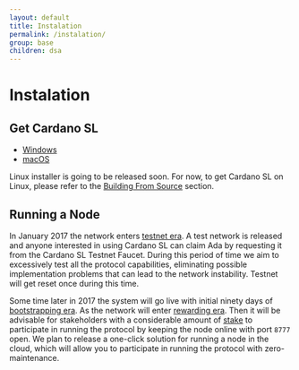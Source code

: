 ```yaml
---
layout: default
title: Instalation
permalink: /instalation/
group: base
children: dsa
---
```

# Instalation
## Get Cardano SL

 + [Windows](https://github.com/input-output-hk/pos-haskell-prototype/tree/master/installers)
 + [macOS](https://github.com/input-output-hk/pos-haskell-prototype/tree/master/installers)


Linux installer is going to be released soon. For now, to get Cardano
SL on Linux, please refer to the [Building From
Source](/for-contributors/building-from-source) section.

## Running a Node

In January 2017 the network enters [testnet era](/timeline/testnet/). A
test network is released and anyone interested in using Cardano SL can
claim Ada by requesting it from the Cardano SL Testnet Faucet.
During this period of time we aim to excessively test all the protocol
capabilities, eliminating possible implementation problems that can lead
to the network instability. Testnet will get reset once during this
time.

Some time later in 2017 the system will go live with initial ninety days
of [bootstrapping era](/timeline/bootstrap/). As the network will enter [rewarding
era](/timeline/reward/).  Then it will be advisable for stakeholders
with a considerable amount of [stake](/proof-of-stake/#stake) to
participate in running the protocol by keeping the node online with port
`8777` open. We plan to release a one-click solution for running a node
in the cloud, which will allow you to participate in running the
protocol with zero-maintenance.
